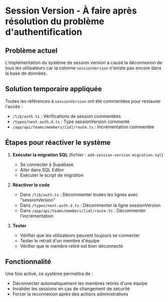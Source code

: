 # Session Version - À faire après résolution du problème d'authentification

## Problème actuel
L'implémentation du système de session version a causé la déconnexion de tous les utilisateurs car la colonne `sessionVersion` n'existe pas encore dans la base de données.

## Solution temporaire appliquée
Toutes les références à `sessionVersion` ont été commentées pour restaurer l'accès :
- `/lib/auth.ts` : Vérifications de session commentées
- `/types/next-auth.d.ts` : Type sessionVersion commenté
- `/app/api/teams/members/[id]/route.ts` : Incrémentation commentée

## Étapes pour réactiver le système

1. **Exécuter la migration SQL** (fichier : `add-session-version-migration.sql`)
   - Se connecter à Supabase
   - Aller dans SQL Editor
   - Exécuter le script de migration

2. **Réactiver le code**
   - Dans `/lib/auth.ts` : Décommenter toutes les lignes avec "sessionVersion"
   - Dans `/types/next-auth.d.ts` : Décommenter la ligne sessionVersion
   - Dans `/app/api/teams/members/[id]/route.ts` : Décommenter l'incrémentation

3. **Tester**
   - Vérifier que les utilisateurs peuvent toujours se connecter
   - Tester le retrait d'un membre d'équipe
   - Vérifier que le membre retiré est bien déconnecté

## Fonctionnalité
Une fois activé, ce système permettra de :
- Déconnecter automatiquement les membres retirés d'une équipe
- Invalider les sessions en cas de changement de sécurité
- Forcer la reconnexion après des actions administratives